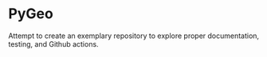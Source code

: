 # PyGeo
Attempt to create an exemplary repository to explore proper documentation, testing, and Github actions.
